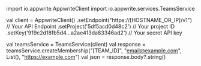 import io.appwrite.AppwriteClient
import io.appwrite.services.TeamsService

val client = AppwriteClient()
  .setEndpoint("https://[HOSTNAME_OR_IP]/v1") // Your API Endpoint
  .setProject('5df5acd0d48c2') // Your project ID
  .setKey('919c2d18fb5d4...a2ae413da83346ad2') // Your secret API key

val teamsService = TeamsService(client)
val response = teamsService.createMembership("[TEAM_ID]", "email@example.com", List<Any>(), "https://example.com")
val json = response.body?.string()